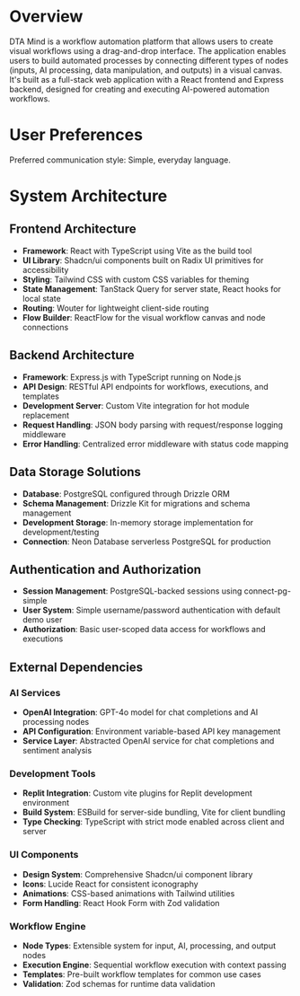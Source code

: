 # Overview

DTA Mind is a workflow automation platform that allows users to create visual workflows using a drag-and-drop interface. The application enables users to build automated processes by connecting different types of nodes (inputs, AI processing, data manipulation, and outputs) in a visual canvas. It's built as a full-stack web application with a React frontend and Express backend, designed for creating and executing AI-powered automation workflows.

# User Preferences

Preferred communication style: Simple, everyday language.

# System Architecture

## Frontend Architecture
- **Framework**: React with TypeScript using Vite as the build tool
- **UI Library**: Shadcn/ui components built on Radix UI primitives for accessibility
- **Styling**: Tailwind CSS with custom CSS variables for theming
- **State Management**: TanStack Query for server state, React hooks for local state
- **Routing**: Wouter for lightweight client-side routing
- **Flow Builder**: ReactFlow for the visual workflow canvas and node connections

## Backend Architecture
- **Framework**: Express.js with TypeScript running on Node.js
- **API Design**: RESTful API endpoints for workflows, executions, and templates
- **Development Server**: Custom Vite integration for hot module replacement
- **Request Handling**: JSON body parsing with request/response logging middleware
- **Error Handling**: Centralized error middleware with status code mapping

## Data Storage Solutions
- **Database**: PostgreSQL configured through Drizzle ORM
- **Schema Management**: Drizzle Kit for migrations and schema management
- **Development Storage**: In-memory storage implementation for development/testing
- **Connection**: Neon Database serverless PostgreSQL for production

## Authentication and Authorization
- **Session Management**: PostgreSQL-backed sessions using connect-pg-simple
- **User System**: Simple username/password authentication with default demo user
- **Authorization**: Basic user-scoped data access for workflows and executions

## External Dependencies

### AI Services
- **OpenAI Integration**: GPT-4o model for chat completions and AI processing nodes
- **API Configuration**: Environment variable-based API key management
- **Service Layer**: Abstracted OpenAI service for chat completions and sentiment analysis

### Development Tools
- **Replit Integration**: Custom vite plugins for Replit development environment
- **Build System**: ESBuild for server-side bundling, Vite for client bundling
- **Type Checking**: TypeScript with strict mode enabled across client and server

### UI Components
- **Design System**: Comprehensive Shadcn/ui component library
- **Icons**: Lucide React for consistent iconography
- **Animations**: CSS-based animations with Tailwind utilities
- **Form Handling**: React Hook Form with Zod validation

### Workflow Engine
- **Node Types**: Extensible system for input, AI, processing, and output nodes
- **Execution Engine**: Sequential workflow execution with context passing
- **Templates**: Pre-built workflow templates for common use cases
- **Validation**: Zod schemas for runtime data validation